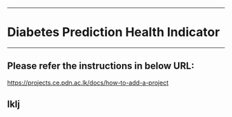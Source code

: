 ___
# Diabetes Prediction Health Indicator
___

## Please refer the instructions in below URL:

https://projects.ce.pdn.ac.lk/docs/how-to-add-a-project

<h2> lklj </h2>
